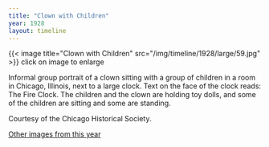 ```yaml
---
title: "Clown with Children"
year: 1928
layout: timeline
---
```


{{< image title="Clown with Children" src="/img/timeline/1928/large/59.jpg" >}}
click on image to enlarge

Informal group portrait of a clown sitting with a group of children in a room in Chicago, Illinois, next to a large clock. Text on the face of the clock reads: The Fire Clock. The children and the clown are holding toy dolls, and some of the children are sitting and some are standing. 

Courtesy of the Chicago Historical Society.

[Other images from this year](/historical/timeline/1928)